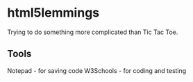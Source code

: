 # html5lemmings
Trying to do something more complicated than Tic Tac Toe. 


Tools
-----

Notepad - for saving code
W3Schools - for coding and testing
